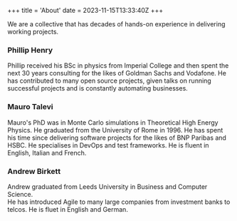 +++
title = 'About'
date = 2023-11-15T13:33:40Z
+++

We are a collective that has decades of hands-on experience in delivering working projects.

### Phillip Henry
Phillip received his BSc in physics from Imperial College and then spent the next 30 years consulting for the likes of Goldman Sachs and Vodafone.
He has contributed to many open source projects, given talks on running successful projects and is constantly automating businesses.

### Mauro Talevi
Mauro's PhD was in Monte Carlo simulations in Theoretical High Energy Physics. He graduated from the University of Rome in 1996.
He has spent his time since delivering software projects for the likes of BNP Paribas and HSBC.
He specialises in DevOps and test frameworks.
He is fluent in English, Italian and French.

### Andrew Birkett
Andrew graduated from Leeds University in Business and Computer Science.  
He has introduced Agile to many large companies from investment banks to telcos.
He is fluet in English and German.
